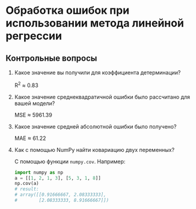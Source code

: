 # Обработка ошибок при использовании метода линейной регрессии

## Контрольные вопросы

1. Какое значение вы получили для коэффициента детерминации?

    R<sup>2</sup> ≈ 0.83

2. Какое значение среднеквадратичной ошибки было рассчитано для вашей модели?

    MSE ≈ 5961.39

3. Какое значение средней абсолютной ошибки было получено?

    MAE ≈ 61.22

4. Как с помощью NumPy найти ковариацию двух переменных?

    С помощью функции `numpy.cov`. Например:
    ```python
    import numpy as np
    a = [[1, 2, 1, 3], [5, 3, 1, 8]]
    np.cov(a)
    # result:
    # array([[0.91666667, 2.08333333],
    #        [2.08333333, 8.91666667]])
    ```